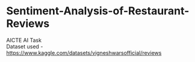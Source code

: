 # Sentiment-Analysis-of-Restaurant-Reviews
AICTE AI Task   
Dataset used - https://www.kaggle.com/datasets/vigneshwarsofficial/reviews
